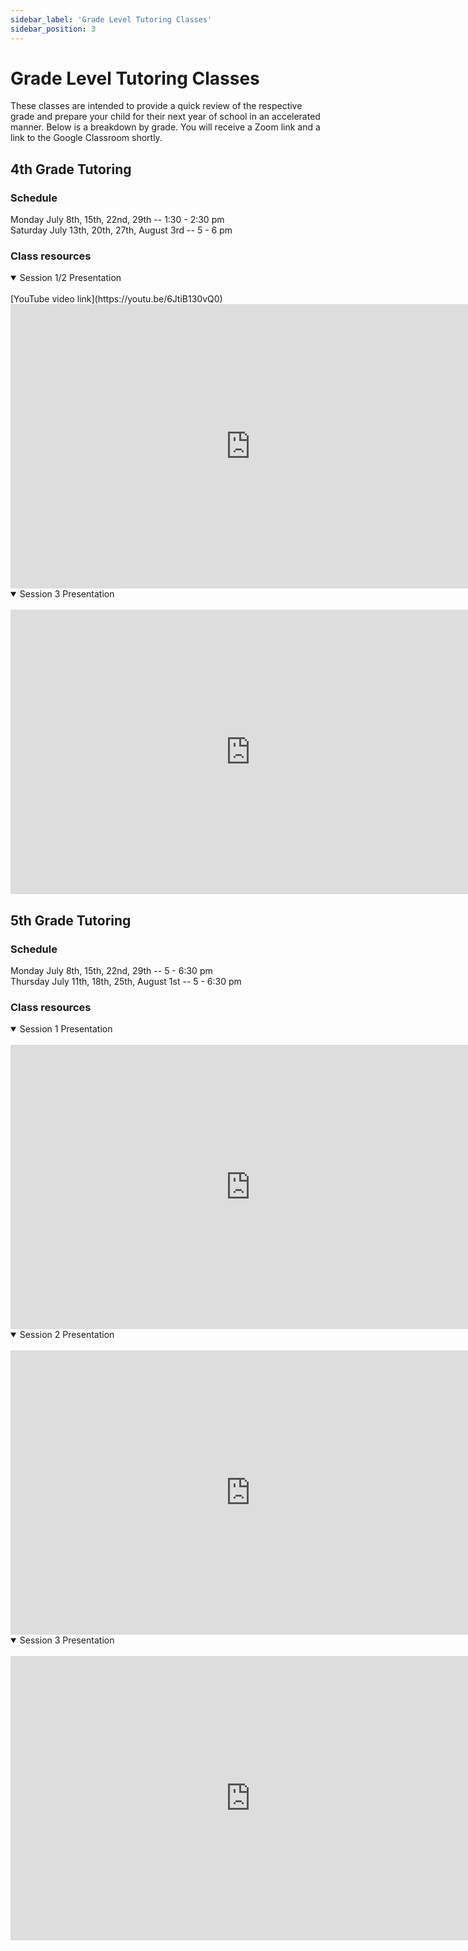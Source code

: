 ```yaml
---
sidebar_label: 'Grade Level Tutoring Classes'
sidebar_position: 3
---
```



# Grade Level Tutoring Classes
These classes are intended to provide a quick review of the respective grade and prepare your child for their next year of
school in an accelerated manner. Below is a breakdown by grade. You will receive a Zoom link and a link to the Google Classroom shortly.


## 4th Grade Tutoring
### Schedule
Monday July 8th, 15th, 22nd, 29th -- 1:30 - 2:30 pm
<br/>
Saturday July 13th, 20th, 27th, August 3rd -- 5 - 6 pm

### Class resources

<details open>
<summary>Session 1/2 Presentation</summary>
<br/>
    [YouTube video link](https://youtu.be/6JtiB130vQ0)
    <iframe src="https://docs.google.com/presentation/d/e/2PACX-1vRPiq8173bnt683mRDalCaL5A5yGIa8rfO8PdfC0qIeycBj48JXofs4GV22F_el97r_cPEEYBHRdcvD/embed?start=true&loop=false&delayms=30000" 
    frameborder="0" width="768" height="455" allowfullscreen="true" mozallowfullscreen="true" webkitallowfullscreen="true">
    </iframe>
</details>

<details open>
<summary>Session 3 Presentation</summary>
<br/>
    <iframe src="https://docs.google.com/presentation/d/e/2PACX-1vS4guaZUHb8iwY3ZrkwhGjigKZ9b_5xq3JX7_rZRDV_A6A5-9YBjwyAEFI34UsxEw/embed?start=true&loop=false&delayms=30000" 
    frameborder="0" width="768" height="455" allowfullscreen="true" mozallowfullscreen="true" webkitallowfullscreen="true">
    </iframe>
</details>



## 5th Grade Tutoring
### Schedule
Monday July 8th, 15th, 22nd, 29th -- 5 - 6:30 pm
<br/>
Thursday July 11th, 18th, 25th, August 1st  -- 5 - 6:30 pm

### Class resources
<details open>
<summary>Session 1 Presentation</summary>
<br/>
    <iframe src="https://docs.google.com/presentation/d/e/2PACX-1vTkFZAs40RIVHYKnuvXeKqjoNz4twjtInX1OhH3TzsopnxDY6Kett0xZvcyaCEo1NdTmOKDtjXf5E2G/embed?start=true&loop=false&delayms=30000"
    frameborder="0" width="768" height="455" allowfullscreen="true" mozallowfullscreen="true" webkitallowfullscreen="true">
    </iframe>
</details>

<details open>
<summary>Session 2 Presentation</summary>
<br/>
    <iframe src="https://docs.google.com/presentation/d/e/2PACX-1vSoHBbkdzmR_idkWwhPZAtNiC4PJKjP16m6oH9TknQpbssoAcrpSf4UM2K8lhskQw/embed?start=true&loop=false&delayms=30000" 
    frameborder="0" width="768" height="455" allowfullscreen="true" mozallowfullscreen="true" webkitallowfullscreen="true">
    </iframe>
</details>

<details open>
<summary>Session 3 Presentation</summary>
<br/>
    <iframe src="https://docs.google.com/presentation/d/e/2PACX-1vTjyHxd-YYerf_LvXHGLpuWTX8ibGjlh8jnLimDLzRLWKrM0-CkEGXHcYlzFw-LSA/embed?start=true&loop=false&delayms=30000"
    frameborder="0" width="768" height="455" allowfullscreen="true" mozallowfullscreen="true" webkitallowfullscreen="true">
    </iframe>
</details>

